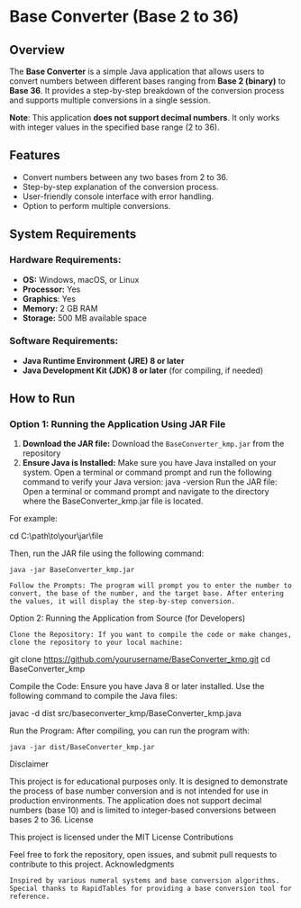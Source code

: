 # Base Converter (Base 2 to 36)

## Overview
The **Base Converter** is a simple Java application that allows users to convert numbers between different bases ranging from **Base 2 (binary)** to **Base 36**. It provides a step-by-step breakdown of the conversion process and supports multiple conversions in a single session.

**Note**: This application **does not support decimal numbers**. It only works with integer values in the specified base range (2 to 36).

## Features
- Convert numbers between any two bases from 2 to 36.
- Step-by-step explanation of the conversion process.
- User-friendly console interface with error handling.
- Option to perform multiple conversions.

## System Requirements

### Hardware Requirements:
- **OS:** Windows, macOS, or Linux
- **Processor:** Yes
- **Graphics**: Yes
- **Memory:** 2 GB RAM
- **Storage:** 500 MB available space


### Software Requirements:
- **Java Runtime Environment (JRE) 8 or later**
- **Java Development Kit (JDK) 8 or later** (for compiling, if needed)

## How to Run

### Option 1: Running the Application Using JAR File

1. **Download the JAR file:**
   Download the `BaseConverter_kmp.jar` from the repository 
2. **Ensure Java is Installed:**
   Make sure you have Java installed on your system. Open a terminal or command prompt and run the following command to verify your Java version:
   java -version
   Run the JAR file: Open a terminal or command prompt and navigate to the directory where the BaseConverter_kmp.jar file is located.

For example:

cd C:\path\to\your\jar\file

Then, run the JAR file using the following command:

    java -jar BaseConverter_kmp.jar

    Follow the Prompts: The program will prompt you to enter the number to convert, the base of the number, and the target base. After entering the values, it will display the step-by-step conversion.

Option 2: Running the Application from Source (for Developers)

    Clone the Repository: If you want to compile the code or make changes, clone the repository to your local machine:

git clone https://github.com/yourusername/BaseConverter_kmp.git
cd BaseConverter_kmp

Compile the Code: Ensure you have Java 8 or later installed. Use the following command to compile the Java files:

javac -d dist src/baseconverter_kmp/BaseConverter_kmp.java

Run the Program: After compiling, you can run the program with:

    java -jar dist/BaseConverter_kmp.jar

Disclaimer

This project is for educational purposes only. It is designed to demonstrate the process of base number conversion and is not intended for use in production environments. The application does not support decimal numbers (base 10) and is limited to integer-based conversions between bases 2 to 36.
License

This project is licensed under the MIT License
Contributions

Feel free to fork the repository, open issues, and submit pull requests to contribute to this project.
Acknowledgments

    Inspired by various numeral systems and base conversion algorithms.
    Special thanks to RapidTables for providing a base conversion tool for reference.

